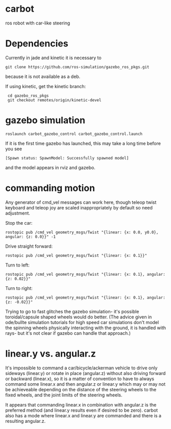# carbot

ros robot with car-like steering

# Dependencies

Currently in jade and kinetic it is necessary to

    git clone https://github.com/ros-simulation/gazebo_ros_pkgs.git

because it is not available as a deb.

If using kinetic, get the kinetic branch:

     cd gazebo_ros_pkgs
     git checkout remotes/origin/kinetic-devel

# gazebo simulation

    roslaunch carbot_gazebo_control carbot_gazebo_control.launch

If it is the first time gazebo has launched, this may take a long time before you see

    [Spawn status: SpawnModel: Successfully spawned model]

and the model appears in rviz and gazebo.

# commanding motion

Any generator of cmd_vel messages can work here, though teleop twist keyboard and teleop joy are scaled inappropriately by default so need adjustment.

Stop the car:

    rostopic pub /cmd_vel geometry_msgs/Twist "{linear: {x: 0.0, y0.0}, angular: {z: 0.0}}" -1

Drive straight forward:

    rostopic pub /cmd_vel geometry_msgs/Twist "{linear: {x: 0.1}}"

Turn to left:

    rostopic pub /cmd_vel geometry_msgs/Twist "{linear: {x: 0.1}, angular: {z: 0.02}}"

Turn to right:

    rostopic pub /cmd_vel geometry_msgs/Twist "{linear: {x: 0.1}, angular: {z: -0.02}}"

Trying to go to fast glitches the gazebo simulation- it's possible toroidal/capsule shaped wheels would do better.
(The advice given in ode/bullte simulation tutorials for high speed car simulations don't model the spinning wheels physically interacting with the ground, it is handled with rays- but it's not clear if gazebo can handle that approach.)

# linear.y vs. angular.z

It's impossible to command a car/bicycle/ackerman vehicle to drive only sideways (linear.y) or rotate in place (angular.z) without also driving forward or backward (linear.x),
so it is a matter of convention to have to always command some linear.x and then angular.z or linear.y which may or may not be achieveable depending on the distance of the steering wheels to the fixed wheels, and the joint limits of the steering wheels.

It appears that commanding linear.x in combination with angular.z is the preferred method (and linear.y results even if desired to be zero).
carbot also has a mode where linear.x and linear.y are commanded and there is a resulting angular.z.
